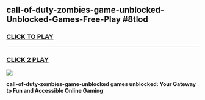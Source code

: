 
## call-of-duty-zombies-game-unblocked-Unblocked-Games-Free-Play #8tlod
<h3>
<a href="https://us.freeplayer.one?title=call-of-duty-zombies-game-unblocked&ref=9M">CLICK TO PLAY</a></h3>
<hr>

<h3>
<a href="https://us.freeplayer.one?title=call-of-duty-zombies-game-unblocked&ref=9M">CLICK 2 PLAY</a>
  
</h3>

<a href="https://us.freeplayer.one?title=call-of-duty-zombies-game-unblocked&ref=9M"><img src="https://clearcache.store/games.png"></a>


**call-of-duty-zombies-game-unblocked games unblocked: Your Gateway to Fun and Accessible Online Gaming**
